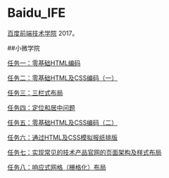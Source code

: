 #  Baidu_IFE

[百度前端技术学院](http://ife.baidu.com/) 2017。

##小微学院

[任务一：零基础HTML编码](http://htmlpreview.github.io/?https://github.com/felinewong/Baidu_IFE/blob/master/%E5%B0%8F%E5%BE%AE%E5%AD%A6%E9%99%A2/task_1/index.html)

[任务二：零基础HTML及CSS编码（一）](https://htmlpreview.github.io/?https://github.com/felinewong/Baidu_IFE/blob/master/%E5%B0%8F%E5%BE%AE%E5%AD%A6%E9%99%A2/task_2/index.html)

[任务三：三栏式布局](https://htmlpreview.github.io/?https://github.com/felinewong/Baidu_IFE/blob/master/%E5%B0%8F%E5%BE%AE%E5%AD%A6%E9%99%A2/task_3/index.html)

[任务四：定位和居中问题](https://htmlpreview.github.io/?https://github.com/felinewong/Baidu_IFE/blob/master/%E5%B0%8F%E5%BE%AE%E5%AD%A6%E9%99%A2/task_4/index.html)

[任务五：零基础HTML及CSS编码（二）](https://htmlpreview.github.io/?https://github.com/felinewong/Baidu_IFE/blob/master/%E5%B0%8F%E5%BE%AE%E5%AD%A6%E9%99%A2/task_5/index.html)

[任务六：通过HTML及CSS模拟报纸排版](https://htmlpreview.github.io/?https://github.com/felinewong/Baidu_IFE/blob/master/%E5%B0%8F%E5%BE%AE%E5%AD%A6%E9%99%A2/task_6/index.html)

[任务七：实现常见的技术产品官网的页面架构及样式布局](https://htmlpreview.github.io/?https://github.com/felinewong/Baidu_IFE/blob/master/%E5%B0%8F%E5%BE%AE%E5%AD%A6%E9%99%A2/task_7/index.html)

[任务八：响应式网格（栅格化）布局](https://htmlpreview.github.io/?https://github.com/felinewong/Baidu_IFE/blob/master/%E5%B0%8F%E5%BE%AE%E5%AD%A6%E9%99%A2/task_8/index.html)
